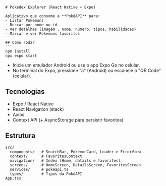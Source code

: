 ````
# Pokédex Explorer (React Native + Expo)

Aplicativo que consome a **PokéAPI** para:
- Listar Pokémons
- Buscar por nome ou id
- Ver detalhes (imagem , nome, número, tipos, habilidades)
- Marcar e ver Pokemons favoritos

## Como rodar
```
npm install
npx expo start
````

* Inicie um emulador Android ou use o app Expo Go no celular.
* No terminal do Expo, pressione "a" (Android) ou escaneie o "QR Code" (celular).

## Tecnologias

* Expo / React Native
* React Navigation (stack)
* Axios
* Context API (+ AsyncStorage para persistir favoritos)

## Estrutura

```
src/
  components/   # SearchBar, PokemonCard, Loader e ErrorView
  context/      # FavoritesContext
  navigation/   # Index (Home, datails e favorites)
  screens/      # HomeScreen, DetailsScreen, FavoritesScreen
  services/     # pokeapi.ts
  types/        # Tipos da PokéAPI
App.tsx
```

